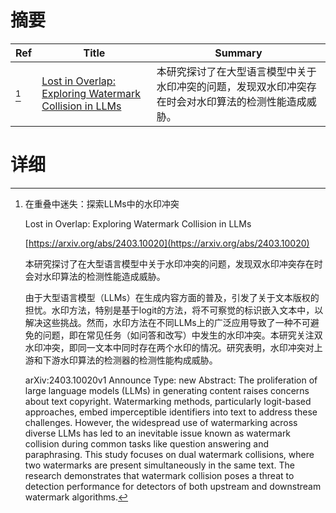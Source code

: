 # 摘要

| Ref | Title | Summary |
| --- | --- | --- |
| [^1] | [Lost in Overlap: Exploring Watermark Collision in LLMs](https://arxiv.org/abs/2403.10020) | 本研究探讨了在大型语言模型中关于水印冲突的问题，发现双水印冲突存在时会对水印算法的检测性能造成威胁。 |

# 详细

[^1]: 在重叠中迷失：探索LLMs中的水印冲突

    Lost in Overlap: Exploring Watermark Collision in LLMs

    [https://arxiv.org/abs/2403.10020](https://arxiv.org/abs/2403.10020)

    本研究探讨了在大型语言模型中关于水印冲突的问题，发现双水印冲突存在时会对水印算法的检测性能造成威胁。

    

    由于大型语言模型（LLMs）在生成内容方面的普及，引发了关于文本版权的担忧。水印方法，特别是基于logit的方法，将不可察觉的标识嵌入文本中，以解决这些挑战。然而，水印方法在不同LLMs上的广泛应用导致了一种不可避免的问题，即在常见任务（如问答和改写）中发生的水印冲突。本研究关注双水印冲突，即同一文本中同时存在两个水印的情况。研究表明，水印冲突对上游和下游水印算法的检测器的检测性能构成威胁。

    arXiv:2403.10020v1 Announce Type: new  Abstract: The proliferation of large language models (LLMs) in generating content raises concerns about text copyright. Watermarking methods, particularly logit-based approaches, embed imperceptible identifiers into text to address these challenges. However, the widespread use of watermarking across diverse LLMs has led to an inevitable issue known as watermark collision during common tasks like question answering and paraphrasing. This study focuses on dual watermark collisions, where two watermarks are present simultaneously in the same text. The research demonstrates that watermark collision poses a threat to detection performance for detectors of both upstream and downstream watermark algorithms.
    

